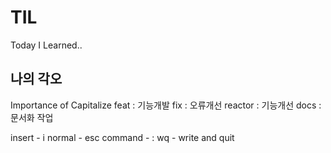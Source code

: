 # TIL
Today I Learned..

## 나의 각오
Importance of Capitalize
feat : 기능개발
fix : 오류개선
reactor : 기능개선
docs : 문서화 작업

insert - i
normal - esc
command - :
wq - write and quit
